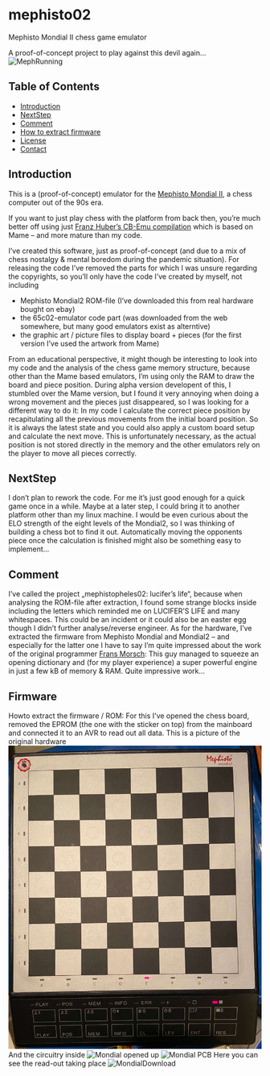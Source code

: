 # mephisto02
Mephisto Mondial II chess game emulator

A proof-of-concept project to play against this devil again...
![MephRunning](https://github.com/maekdev/maekdev/blob/main/media/mephrunning.gif)

## Table of Contents
- [Introduction](#introduction)
- [NextStep](#NextStep)
- [Comment](#Comment)
- [How to extract firmware](#Firmware)
- [License](#license)
- [Contact](#contact)

## Introduction
This is a (proof-of-concept) emulator for the [Mephisto Mondial II](https://www.schach-computer.info/wiki/index.php/Mephisto_Mondial_II), a chess computer out of the 90s era.

If you want to just play chess with the platform from back then, you’re much better off using just [Franz Huber’s CB-Emu compilation](https://fhub.jimdofree.com/) which is based on Mame – and more mature than my code.

I’ve created this software, just as proof-of-concept (and due to a mix of chess nostalgy & mental boredom during the pandemic situation). For releasing the code I’ve removed the parts for which I was unsure regarding the copyrights, so you’ll only have the code I’ve created by myself, not including
- Mephisto Mondial2 ROM-file (I’ve downloaded this from real hardware bought on ebay)
- the 65c02-emulator code part (was downloaded from the web somewhere, but many good emulators exist as alterntive)
- the graphic art / picture files to display board + pieces (for the first version I’ve used the artwork from Mame)

From an educational perspective, it might though be interesting to look into my code and the analysis of the chess game memory structure, because other than the Mame based emulators, I’m using only the RAM to draw the board and piece position.
During alpha version developent of this, I stumbled over the Mame version, but I found it very annoying when doing a wrong movement and the pieces just disappeared, so I was looking for a different way to do it: 
In my code I calculate the correct piece position by recapitulating all the previous movements from the initial board position. So it is always the latest state and you could also apply a custom board setup and calculate the next move.
This is unfortunately necessary, as the actual position is not stored directly in the memory and the other emulators rely on the player to move all pieces correctly.

## NextStep

I don’t plan to rework the code. For me it’s just good enough for a quick game once in a while.
Maybe at a later step, I could bring it to another platform other than my linux machine. I would be even curious about the ELO strength of the eight levels of the Mondial2, so I was thinking of building a chess bot to find it out. 
Automatically moving the opponents piece once the calculation is finished might also be something easy to implement...

## Comment

I’ve called the project „mephistopheles02: lucifer’s life“, because when analysing the ROM-file after extraction, I found some strange blocks inside including the letters which reminded me on LUCIFER’S LIFE and many whitespaces. This could be an incident or it could also be an easter egg though I didn’t further analyse/reverse engineer.
As for the hardware, I’ve extracted the firmware from Mephisto Mondial and Mondial2 – and especially for the latter one I have to say I’m quite impressed about the work of the original programmer [Frans Morsch](https://www.schach-computer.info/wiki/index.php/Morsch%2C_Frans): This guy managed to squeeze an opening dictionary and (for my player experience) a super powerful engine in just a few kB of memory & RAM. Quite impressive work...

## Firmware
Howto extract the firmware / ROM:
For this I've opened the chess board, removed the EPROM (the one with the sticker on top) from the mainboard and connected it to an AVR to read out all data.
This is a picture of the original hardware
![Mephisto Mondial](https://github.com/maekdev/maekdev/blob/main/media/mephistopheles02/mondial.jpg)
And the circuitry inside
![Mondial opened up](https://github.com/maekdev/maekdev/blob/main/media/mondialopen.jpg)
![Mondial PCB](https://github.com/maekdev/maekdev/blob/main/media/mondialpcb.jpg)
Here you can see the read-out taking place
![MondialDownload](https://github.com/maekdev/maekdev/blob/main/media/mondialdownload.gif)

